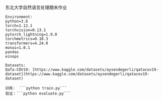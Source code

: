 东北大学自然语言处理期末作业

 	Environment:
	python=3.8  
	torch=1.12.1  
	torchvision=0.13.1  
	pytorch_lightning=1.9.0  
	torchmetrics=0.10.3  
	transformers=4.24.0  
	monai=1.0.1  
	pandas  
	einops 

	Datasets:
 	QaTa-COV19: [https://www.kaggle.com/datasets/aysendegerli/qatacov19-dataset](https://www.kaggle.com/datasets/aysendegerli/qatacov19-dataset)

	训练:  ```python train.py```  
 	验证：```python evaluate.py```
